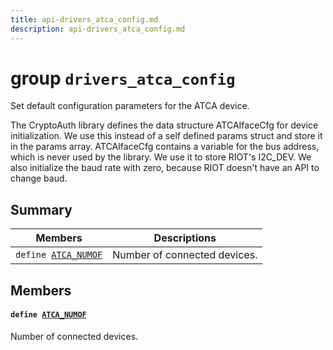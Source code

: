```yaml
---
title: api-drivers_atca_config.md
description: api-drivers_atca_config.md
---
```

# group `drivers_atca_config` 

Set default configuration parameters for the ATCA device.

The CryptoAuth library defines the data structure ATCAIfaceCfg for
     device initialization. We use this instead of a self defined params
     struct and store it in the params array.
     ATCAIfaceCfg contains a variable for the bus address, which is never
     used by the library. We use it to store RIOT's I2C_DEV.
     We also initialize the baud rate with zero, because RIOT doesn't have
     an API to change baud.

## Summary

 Members                        | Descriptions                                
--------------------------------|---------------------------------------------
`define `[`ATCA_NUMOF`](#group__drivers__atca__config_1gae6b5e92b2b2926912a32230c77816119)            | Number of connected devices.

## Members

#### `define `[`ATCA_NUMOF`](#group__drivers__atca__config_1gae6b5e92b2b2926912a32230c77816119) 

Number of connected devices.

